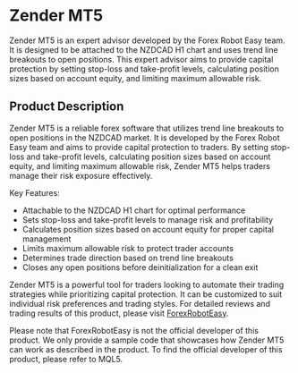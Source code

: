 # Zender MT5
Zender MT5 is an expert advisor developed by the Forex Robot Easy team. It is designed to be attached to the NZDCAD H1 chart and uses trend line breakouts to open positions. This expert advisor aims to provide capital protection by setting stop-loss and take-profit levels, calculating position sizes based on account equity, and limiting maximum allowable risk.

## Product Description
Zender MT5 is a reliable forex software that utilizes trend line breakouts to open positions in the NZDCAD market. It is developed by the Forex Robot Easy team and aims to provide capital protection to traders. By setting stop-loss and take-profit levels, calculating position sizes based on account equity, and limiting maximum allowable risk, Zender MT5 helps traders manage their risk exposure effectively.

Key Features:
- Attachable to the NZDCAD H1 chart for optimal performance
- Sets stop-loss and take-profit levels to manage risk and profitability
- Calculates position sizes based on account equity for proper capital management
- Limits maximum allowable risk to protect trader accounts
- Determines trade direction based on trend line breakouts
- Closes any open positions before deinitialization for a clean exit

Zender MT5 is a powerful tool for traders looking to automate their trading strategies while prioritizing capital protection. It can be customized to suit individual risk preferences and trading styles. For detailed reviews and trading results of this product, please visit [ForexRobotEasy](https://forexroboteasy.com/forex-robot-review/zender-mt5-review-a-reliable-forex-software-for-capital-protection/).

Please note that ForexRobotEasy is not the official developer of this product. We only provide a sample code that showcases how Zender MT5 can work as described in the product. To find the official developer of this product, please refer to MQL5.
